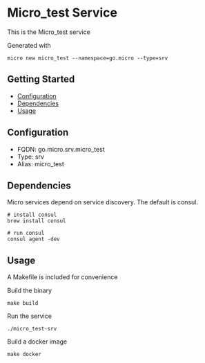 # Micro_test Service

This is the Micro_test service

Generated with

```
micro new micro_test --namespace=go.micro --type=srv
```

## Getting Started

- [Configuration](#configuration)
- [Dependencies](#dependencies)
- [Usage](#usage)

## Configuration

- FQDN: go.micro.srv.micro_test
- Type: srv
- Alias: micro_test

## Dependencies

Micro services depend on service discovery. The default is consul.

```
# install consul
brew install consul

# run consul
consul agent -dev
```

## Usage

A Makefile is included for convenience

Build the binary

```
make build
```

Run the service
```
./micro_test-srv
```

Build a docker image
```
make docker
```